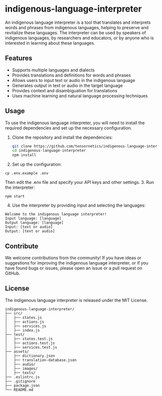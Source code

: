 # indigenous-language-interpreter

An indigenous language interpreter is a tool that translates and interprets words and phrases from indigenous languages, helping to preserve and revitalize these languages. The interpreter can be used by speakers of indigenous languages, by researchers and educators, or by anyone who is interested in learning about these languages.

## Features

- Supports multiple languages and dialects
- Provides translations and definitions for words and phrases
- Allows users to input text or audio in the indigenous language
- Generates output in text or audio in the target language
- Provides context and disambiguation for translations
- Uses machine learning and natural language processing techniques

## Usage

To use the indigenous language interpreter, you will need to install the required dependencies and set up the necessary configuration.

1. Clone the repository and install the dependencies:
   ```bash
   git clone https://github.com/tensornetics/indigenous-language-interpreter.git
   cd indigenous-language-interpreter
   npm install
2. Set up the configuration:
```
cp .env.example .env
```
Then edit the .env file and specify your API keys and other settings.
3. Run the interpreter:
```
npm start
```
4. Use the interpreter by providing input and selecting the languages:
```
Welcome to the indigenous language interpreter!
Input language: [language]
Output language: [language]
Input: [text or audio]
Output: [text or audio]
```
## Contribute

We welcome contributions from the community! If you have ideas or suggestions for improving the indigenous language interpreter, or if you have found bugs or issues, please open an issue or a pull request on GitHub.

## License

The indigenous language interpreter is released under the MIT License.


```
indigenous-language-interpreter/
├── src/
│   ├── states.js
│   ├── actions.js
│   ├── services.js
│   ├── index.js
├── test/
│   ├── states.test.js
│   ├── actions.test.js
│   ├── services.test.js
├── assets/
│   ├── dictionary.json
│   ├── translation-database.json
│   ├── audio/
│   ├── images/
│   ├── texts/
├── .eslintrc.js
├── .gitignore
├── package.json
└── README.md
```
